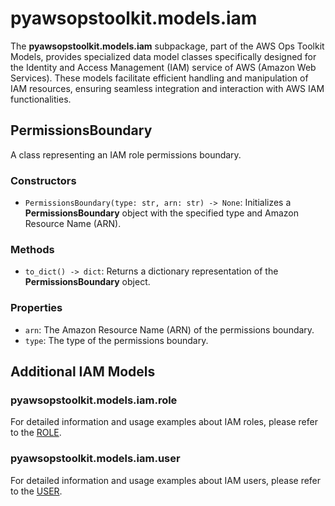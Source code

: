 # pyawsopstoolkit.models.iam

The **pyawsopstoolkit.models.iam** subpackage, part of the AWS Ops Toolkit Models, provides specialized data model
classes specifically designed for the Identity and Access Management (IAM) service of AWS (Amazon Web Services). These
models facilitate efficient handling and manipulation of IAM resources, ensuring seamless integration and interaction
with AWS IAM functionalities.

## PermissionsBoundary

A class representing an IAM role permissions boundary.

### Constructors

- `PermissionsBoundary(type: str, arn: str) -> None`: Initializes a **PermissionsBoundary** object with the specified
  type and Amazon Resource Name (ARN).

### Methods

- `to_dict() -> dict`: Returns a dictionary representation of the **PermissionsBoundary** object.

### Properties

- `arn`: The Amazon Resource Name (ARN) of the permissions boundary.
- `type`: The type of the permissions boundary.

## Additional IAM Models

### pyawsopstoolkit.models.iam.role

For detailed information and usage examples about IAM roles, please refer to the [ROLE](iam/ROLE.md).

### pyawsopstoolkit.models.iam.user

For detailed information and usage examples about IAM users, please refer to the [USER](iam/USER.md).